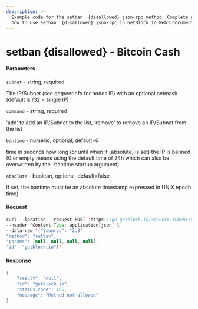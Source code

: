 ```yaml
---
description: >-
  Example code for the setban  {disallowed} json-rpc method. Сomplete guide on
  how to use setban  {disallowed} json-rpc in GetBlock.io Web3 documentation.
---
```


# setban {disallowed} - Bitcoin Cash

#### Parameters

`subnet` - string, required

The IP/Subnet (see getpeerinfo for nodes IP) with an optional netmask (default is /32 = single IP)

`command` - string, required

‘add’ to add an IP/Subnet to the list, ‘remove’ to remove an IP/Subnet from the list

`bantime` - numeric, optional, default=0

time in seconds how long (or until when if \[absolute] is set) the IP is banned (0 or empty means using the default time of 24h which can also be overwritten by the -bantime startup argument)

`absolute` - boolean, optional, default=false

If set, the bantime must be an absolute timestamp expressed in UNIX epoch time)

#### Request

```java
curl --location --request POST 'https://go.getblock.io/<ACCESS-TOKEN>/v1/mainnet/' \
--header 'Content-Type: application/json' \
--data-raw '{"jsonrpc": "2.0",
"method": "setban",
"params": [null, null, null, null],
"id": "getblock.io"}'
```

#### Response

```java
{
    "result": "null",
    "id": "getblock.io",
    "status_code": 405,
    "message": "Method not allowed"
}
```
